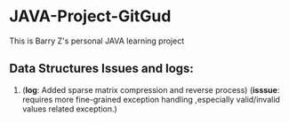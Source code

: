 # JAVA-Project-GitGud
This is Barry Z's personal JAVA learning project  

## Data Structures Issues and logs:  
1. (**log**: Added sparse matrix compression and reverse process) (**isssue**: requires more fine-grained exception handling ,especially valid/invalid values related exception.)
